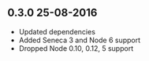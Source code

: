 ## 0.3.0 25-08-2016

* Updated dependencies
* Added Seneca 3 and Node 6 support
* Dropped Node 0.10, 0.12, 5 support
